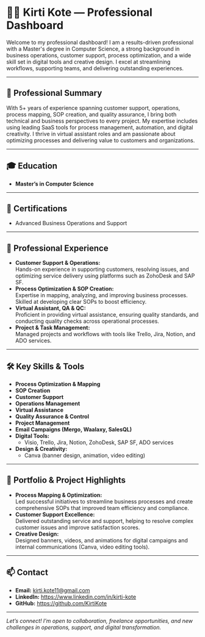 # 👩‍💻 Kirti Kote — Professional Dashboard

Welcome to my professional dashboard! I am a results-driven professional with a Master's degree in Computer Science, a strong background in business operations, customer support, process optimization, and a wide skill set in digital tools and creative design. I excel at streamlining workflows, supporting teams, and delivering outstanding experiences.

---

## 🏅 Professional Summary

With 5+ years of experience spanning customer support, operations, process mapping, SOP creation, and quality assurance, I bring both technical and business perspectives to every project. My expertise includes using leading SaaS tools for process management, automation, and digital creativity. I thrive in virtual assistant roles and am passionate about optimizing processes and delivering value to customers and organizations.

---

## 🎓 Education

- **Master’s in Computer Science**

---

## 📜 Certifications

- Advanced Business Operations and Support

---

## 💼 Professional Experience

- **Customer Support & Operations:**  
  Hands-on experience in supporting customers, resolving issues, and optimizing service delivery using platforms such as ZohoDesk and SAP SF.
- **Process Optimization & SOP Creation:**  
  Expertise in mapping, analyzing, and improving business processes. Skilled at developing clear SOPs to boost efficiency.
- **Virtual Assistant, QA & QC:**  
  Proficient in providing virtual assistance, ensuring quality standards, and conducting quality checks across operational processes.
- **Project & Task Management:**  
  Managed projects and workflows with tools like Trello, Jira, Notion, and ADO services.

---

## 🛠️ Key Skills & Tools

- **Process Optimization & Mapping**
- **SOP Creation**
- **Customer Support**
- **Operations Management**
- **Virtual Assistance**
- **Quality Assurance & Control**
- **Project Management**
- **Email Campaigns (Mergo, Waalaxy, SalesQL)**
- **Digital Tools:**  
  - Visio, Trello, Jira, Notion, ZohoDesk, SAP SF, ADO services
- **Design & Creativity:**  
  - Canva (banner design, animation, video editing)

---

## 🌟 Portfolio & Project Highlights

- **Process Mapping & Optimization:**  
  Led successful initiatives to streamline business processes and create comprehensive SOPs that improved team efficiency and compliance.
- **Customer Support Excellence:**  
  Delivered outstanding service and support, helping to resolve complex customer issues and improve satisfaction scores.
- **Creative Design:**  
  Designed banners, videos, and animations for digital campaigns and internal communications (Canva, video editing tools).

<!-- Optional: Add direct links to your portfolio, resumes, or work samples below -->
<!--
[My Portfolio](https://your-portfolio-link.com)
[Sample Banner Design](https://your-banner-link.com)
[LinkedIn](https://www.linkedin.com/in/yourprofile)
-->

---

## 📫 Contact

- **Email:** kirti.kote11@gmail.com
- **LinkedIn:** https://www.linkedin.com/in/kirti-kote
- **GitHub:** https://github.com/KirtiKote

---

*Let’s connect! I’m open to collaboration, freelance opportunities, and new challenges in operations, support, and digital transformation.*
